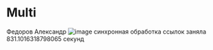 # Multi
Федоров Александр
![image](https://user-images.githubusercontent.com/81014175/143781147-cfd3e9b3-065a-428c-b4fd-ed57d39cdd00.png)
синхронная обработка ссылок заняла 831.1016318798065 секунд
